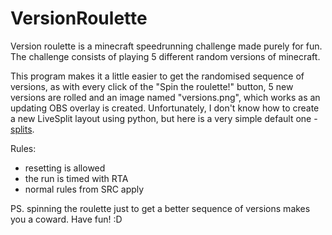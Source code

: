 ﻿# VersionRoulette
Version roulette is a minecraft speedrunning challenge made purely for fun. The challenge consists of playing 5 different random versions of minecraft. 

This program makes it a little easier to get the randomised sequence of versions, as with every click of the "Spin the roulette!" button, 5 new versions are rolled and an image named "versions.png", which 
works as an updating OBS overlay is created. Unfortunately, I don't know how to create a new LiveSplit layout using python, but here is a very simple default one - [splits](https://dl.dropboxusercontent.com/scl/fi/4t3kdu6807ni8yu1hy6h1/version_roulette_splits.lss).

Rules:
- resetting is allowed
- the run is timed with RTA
- normal rules from SRC apply


PS. spinning the roulette just to get a better sequence of versions makes you a coward. Have fun! :D
